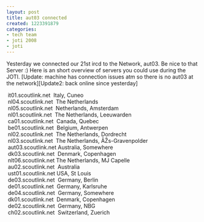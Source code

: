 ```yaml
---
layout: post
title: aut03 connected
created: 1223391879
categories:
- tech team
- joti 2008
- joti
---
```

<p>Yesterday we connected our 21st ircd to the Network, aut03. Be nice to that Server :) Here is an short overview of servers you could use during the JOTI. [Update: machine has connection issues atm so there is no aut03 at the network][Update2: back online since yesterday]</p><p>&nbsp;it01.scoutlink.net&nbsp; Italy, Cuneo<br />&nbsp;nl04.scoutlink.net&nbsp; The Netherlands<br />&nbsp;nl05.scoutlink.net&nbsp; Netherlands, Amsterdam<br />&nbsp;nl01.scoutlink.net&nbsp; The Netherlands, Leeuwarden<br />&nbsp;ca01.scoutlink.net&nbsp; Canada, Quebec<br />&nbsp;be01.scoutlink.net&nbsp; Belgium, Antwerpen<br />&nbsp;nl02.scoutlink.net&nbsp; The Netherlands, Dordrecht<br />&nbsp;nl03.scoutlink.net&nbsp; The Netherlands, &Acirc;Žs-Gravenpolder<br />&nbsp;aut03.scoutlink.net Australia, Somewhere<br />&nbsp;dk03.scoutlink.net&nbsp; Denmark, Copenhagen<br />&nbsp;nlt06.scoutlink.net The Netherlands, MJ Capelle<br />&nbsp;au02.scoutlink.net&nbsp; Australia<br />&nbsp;ust01.scoutlink.net USA, St Louis<br />&nbsp;de03.scoutlink.net&nbsp; Germany, Berlin<br />&nbsp;de01.scoutlink.net&nbsp; Germany, Karlsruhe<br />&nbsp;de04.scoutlink.net&nbsp; Germany, Somewhere <br />&nbsp;dk01.scoutlink.net&nbsp; Denmark, Copenhagen<br />&nbsp;de02.scoutlink.net&nbsp; Germany, NBG<br />&nbsp;ch02.scoutlink.net&nbsp; Switzerland, Zuerich</p>
